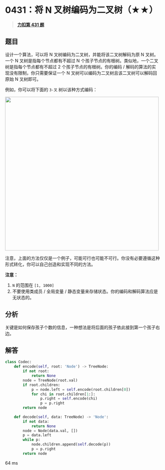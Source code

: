 # 0431：将 N 叉树编码为二叉树（★★）


> <u>**[力扣第 431 题](https://leetcode.cn/problems/encode-n-ary-tree-to-binary-tree/)**</u>

## 题目

<p>设计一个算法，可以将 N 叉树编码为二叉树，并能将该二叉树解码为原 N 叉树。一个 N 叉树是指每个节点都有不超过 N 个孩子节点的有根树。类似地，一个二叉树是指每个节点都有不超过 2 个孩子节点的有根树。你的编码 / 解码的算法的实现没有限制，你只需要保证一个 N 叉树可以编码为二叉树且该二叉树可以解码回原始 N 叉树即可。</p>

<p>例如，你可以将下面的 <code>3-叉</code> 树以该种方式编码：</p>



<p><img src="https://assets.leetcode.com/uploads/2018/10/12/narytreebinarytreeexample.png" style="width: 500px;"></p>



<p>注意，上面的方法仅仅是一个例子，可能可行也可能不可行。你没有必要遵循这种形式转化，你可以自己创造和实现不同的方法。</p>

<p><strong>注意：</strong></p>

<ol>
<li><code>N</code> 的范围在 <code>[1, 1000]</code></li>
<li>不要使用类成员 / 全局变量 / 静态变量来存储状态。你的编码和解码算法应是无状态的。</li>
</ol>


## 分析

关键是如何保存孩子个数的信息，一种想法是将后面的孩子依此接到第一个孩子右边。

## 解答

```python
class Codec:
    def encode(self, root: 'Node') -> TreeNode:
        if not root:
            return None
        node = TreeNode(root.val)
        if root.children:
            p = node.left = self.encode(root.children[0])
            for chi in root.children[1:]:
                p.right = self.encode(chi)
                p = p.right
        return node
        
    def decode(self, data: TreeNode) -> 'Node':
        if not data:
            return None
        node = Node(data.val, [])
        p = data.left
        while p:
            node.children.append(self.decode(p))
            p = p.right
        return node
```

64 ms
